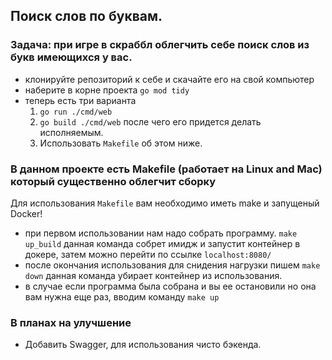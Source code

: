 ## Поиск слов по буквам.

### Задача: при игре в скраббл облегчить себе поиск слов из букв имеющихся у вас.

- клонируйте репозиторий к себе и скачайте его на свой компьютер
- наберите в корне проекта `go mod tidy` 
- теперь есть три варианта 
    1. `go run ./cmd/web`
    2. `go build ./cmd/web` после чего его придется делать исполняемым.
    3. Использовать `Makefile` об этом ниже.

### В данном проекте есть Makefile (работает на Linux and Mac) который существенно облегчит сборку

Для использования `Makefile` вам необходимо иметь make и запущеный Docker!

- при первом использовании нам надо собрать программу.
`make up_build`
данная команда собрет имидж и запустит контейнер в докере, затем можно перейти по ссылке `localhost:8080/`
- после окончания использования для снидения нагрузки пишем
`make down`
данная команда убирает контейнер из использования.
- в случае если программа была собрана и вы ее остановили но она вам нужна еще раз, вводим команду
`make up`

### В планах на улучшение

- Добавить Swagger, для использования чисто бэкенда.
